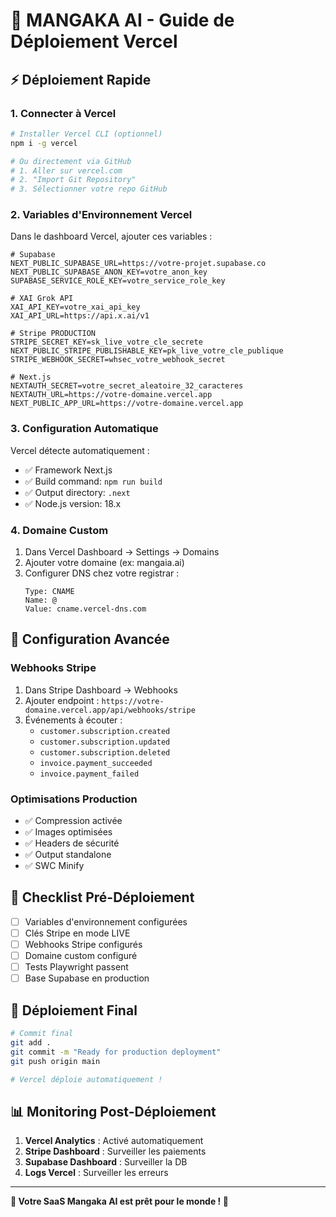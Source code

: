 # 🚀 MANGAKA AI - Guide de Déploiement Vercel

## ⚡ Déploiement Rapide

### 1. **Connecter à Vercel**
```bash
# Installer Vercel CLI (optionnel)
npm i -g vercel

# Ou directement via GitHub
# 1. Aller sur vercel.com
# 2. "Import Git Repository"
# 3. Sélectionner votre repo GitHub
```

### 2. **Variables d'Environnement Vercel**
Dans le dashboard Vercel, ajouter ces variables :

```env
# Supabase
NEXT_PUBLIC_SUPABASE_URL=https://votre-projet.supabase.co
NEXT_PUBLIC_SUPABASE_ANON_KEY=votre_anon_key
SUPABASE_SERVICE_ROLE_KEY=votre_service_role_key

# XAI Grok API
XAI_API_KEY=votre_xai_api_key
XAI_API_URL=https://api.x.ai/v1

# Stripe PRODUCTION
STRIPE_SECRET_KEY=sk_live_votre_cle_secrete
NEXT_PUBLIC_STRIPE_PUBLISHABLE_KEY=pk_live_votre_cle_publique
STRIPE_WEBHOOK_SECRET=whsec_votre_webhook_secret

# Next.js
NEXTAUTH_SECRET=votre_secret_aleatoire_32_caracteres
NEXTAUTH_URL=https://votre-domaine.vercel.app
NEXT_PUBLIC_APP_URL=https://votre-domaine.vercel.app
```

### 3. **Configuration Automatique**
Vercel détecte automatiquement :
- ✅ Framework Next.js
- ✅ Build command: `npm run build`
- ✅ Output directory: `.next`
- ✅ Node.js version: 18.x

### 4. **Domaine Custom**
1. Dans Vercel Dashboard → Settings → Domains
2. Ajouter votre domaine (ex: mangaia.ai)
3. Configurer DNS chez votre registrar :
   ```
   Type: CNAME
   Name: @
   Value: cname.vercel-dns.com
   ```

## 🔧 Configuration Avancée

### Webhooks Stripe
1. Dans Stripe Dashboard → Webhooks
2. Ajouter endpoint : `https://votre-domaine.vercel.app/api/webhooks/stripe`
3. Événements à écouter :
   - `customer.subscription.created`
   - `customer.subscription.updated`
   - `customer.subscription.deleted`
   - `invoice.payment_succeeded`
   - `invoice.payment_failed`

### Optimisations Production
- ✅ Compression activée
- ✅ Images optimisées
- ✅ Headers de sécurité
- ✅ Output standalone
- ✅ SWC Minify

## 🎯 Checklist Pré-Déploiement

- [ ] Variables d'environnement configurées
- [ ] Clés Stripe en mode LIVE
- [ ] Webhooks Stripe configurés
- [ ] Domaine custom configuré
- [ ] Tests Playwright passent
- [ ] Base Supabase en production

## 🚀 Déploiement Final

```bash
# Commit final
git add .
git commit -m "Ready for production deployment"
git push origin main

# Vercel déploie automatiquement !
```

## 📊 Monitoring Post-Déploiement

1. **Vercel Analytics** : Activé automatiquement
2. **Stripe Dashboard** : Surveiller les paiements
3. **Supabase Dashboard** : Surveiller la DB
4. **Logs Vercel** : Surveiller les erreurs

---

**🎉 Votre SaaS Mangaka AI est prêt pour le monde ! 🚀**
